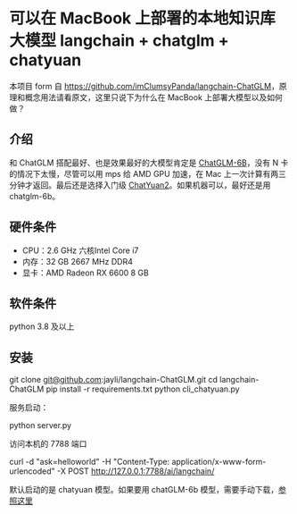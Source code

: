 # 可以在 MacBook 上部署的本地知识库大模型 langchain + chatglm + chatyuan

本项目 form 自 <https://github.com/imClumsyPanda/langchain-ChatGLM>，原理和概念用法请看原文，这里只说下为什么在 MacBook 上部署大模型以及如何做？

## 介绍

和 ChatGLM 搭配最好、也是效果最好的大模型肯定是 [ChatGLM-6B](https://github.com/THUDM/ChatGLM-6B)，没有 N 卡的情况下太慢，尽管可以用 mps 给 AMD GPU 加速，在 Mac 上一次计算有两三分钟才返回。最后还是选择入门级 [ChatYuan2](https://huggingface.co/ClueAI/ChatYuan-large-v2)。如果机器可以，最好还是用 chatglm-6b。

## 硬件条件

- CPU：2.6 GHz 六核Intel Core i7
- 内存：32 GB 2667 MHz DDR4
- 显卡：AMD Radeon RX 6600 8 GB

## 软件条件

python 3.8 及以上

## 安装

  git clone git@github.com:jayli/langchain-ChatGLM.git
  cd langchain-ChatGLM
  pip install -r requirements.txt
  python cli_chatyuan.py

服务启动：

  python server.py

访问本机的 7788 端口

   curl -d "ask=helloworld" -H "Content-Type: application/x-www-form-urlencoded" -X POST http://127.0.0.1:7788/ai/langchain/

默认启动的是 chatyuan 模型。如果要用 chatGLM-6b 模型，需要手动下载，[参照这里](https://github.com/THUDM/ChatGLM-6B/issues/6#issuecomment-1471303336)
